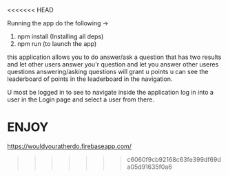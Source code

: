 <<<<<<< HEAD

Running the app do the following ->
1. npm install (Installing all deps)
2. npm run (to launch the app)

this application allows you to do answer/ask a question 
that has two results and let other users answer you'r question
and let you answer other useres questions 
answering/asking questions will grant u points 
u can see the leaderboard of points in the leaderboard in the navigation.


U most be logged in to see to navigate inside the application 
 log in into a user in the Login page and select a user from there.
 
ENJOY
=======
https://wouldyouratherdo.firebaseapp.com/
>>>>>>> c6060f9cb92168c63fe399df69da05d91635f0a6
